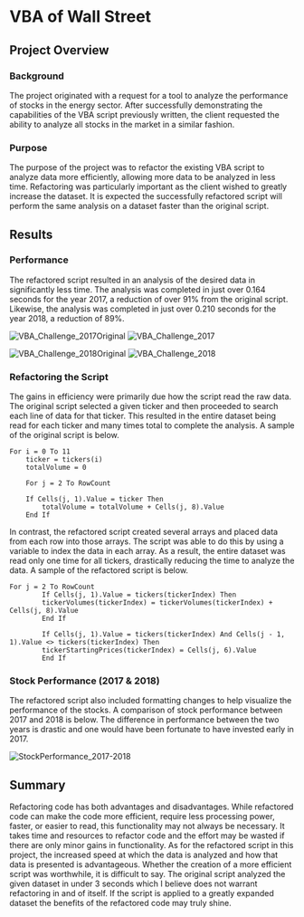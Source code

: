 # VBA of Wall Street

## Project Overview
### Background
The project originated with a request for a tool to analyze the performance of stocks in the energy sector. After successfully demonstrating the capabilities of the VBA script previously written, the client requested the ability to analyze all stocks in the market in a similar fashion.

### Purpose
The purpose of the project was to refactor the existing VBA script to analyze data more efficiently, allowing more data to be analyzed in less time. Refactoring was particularly important as the client wished to greatly increase the dataset. It is expected the successfully refactored script will perform the same analysis on a dataset faster than the original script.

## Results
### Performance

The refactored script resulted in an analysis of the desired data in significantly less time. The analysis was completed in just over 0.164 seconds for the year 2017, a reduction of over 91% from the original script. Likewise, the analysis was completed in just over 0.210 seconds for the year 2018, a reduction of 89%.

![VBA_Challenge_2017Original](https://user-images.githubusercontent.com/96216947/147621204-de5ac995-f806-4da8-8f13-277ba33e2d00.png) ![VBA_Challenge_2017](https://user-images.githubusercontent.com/96216947/147621207-91f48fe1-e71a-402f-b986-9cd245ac1c06.png)

![VBA_Challenge_2018Original](https://user-images.githubusercontent.com/96216947/147621211-9d0d47df-7564-4aa2-99da-887cd8a96806.png) ![VBA_Challenge_2018](https://user-images.githubusercontent.com/96216947/147621215-20611a1a-27e6-4a7d-ba5b-2545d0368d57.png)

### Refactoring the Script

The gains in efficiency were primarily due how the script read the raw data. The original script selected a given ticker and then proceeded to search each line of data for that ticker. This resulted in the entire dataset being read for each ticker and many times total to complete the analysis. A sample of the original script is below.

    For i = 0 To 11
        ticker = tickers(i)
        totalVolume = 0

        For j = 2 To RowCount

        If Cells(j, 1).Value = ticker Then
            totalVolume = totalVolume + Cells(j, 8).Value
        End If

In contrast, the refactored script created several arrays and placed data from each row into those arrays. The script was able to do this by using a variable to index the data in each array. As a result, the entire dataset was read only one time for all tickers, drastically reducing the time to analyze the data. A sample of the refactored script is below.

    For j = 2 To RowCount
            If Cells(j, 1).Value = tickers(tickerIndex) Then
            tickerVolumes(tickerIndex) = tickerVolumes(tickerIndex) + Cells(j, 8).Value
            End If
               
            If Cells(j, 1).Value = tickers(tickerIndex) And Cells(j - 1, 1).Value <> tickers(tickerIndex) Then
            tickerStartingPrices(tickerIndex) = Cells(j, 6).Value        
            End If

### Stock Performance (2017 & 2018)

The refactored script also included formatting changes to help visualize the performance of the stocks. A comparison of stock performance between 2017 and 2018 is below. The difference in performance between the two years is drastic and one would have been fortunate to have invested early in 2017.

![StockPerformance_2017-2018](https://user-images.githubusercontent.com/96216947/147622230-18f87fd7-94e4-4b14-a4f0-3588d882c6d2.JPG)

## Summary

Refactoring code has both advantages and disadvantages. While refactored code can make the code more efficient, require less processing power, faster, or easier to read, this functionality may not always be necessary. It takes time and resources to refactor code and the effort may be wasted if there are only minor gains in functionality. As for the refactored script in this project, the increased speed at which the data is analyzed and how that data is presented is advantageous. Whether the creation of a more efficient script was worthwhile, it is difficult to say. The original script analyzed the given dataset in under 3 seconds which I believe does not warrant refactoring in and of itself. If the script is applied to a greatly expanded dataset the benefits of the refactored code may truly shine.
